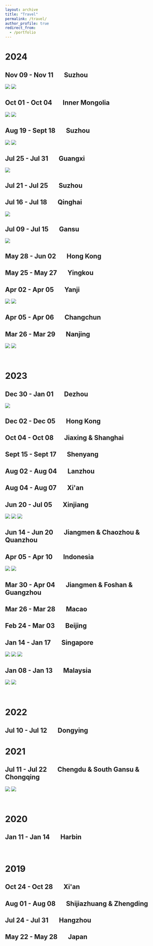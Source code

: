 ```yaml
---
layout: archive
title: "Travel"
permalink: /travel/
author_profile: true
redirect_from:
  - /portfolio
---
```


2024
=


Nov 09 - Nov 11 &nbsp;&nbsp;&nbsp;&nbsp;&nbsp; Suzhou
-
![](https://github.com/anbangyuan.github.io/travel/suzhou3.JPG)
![](https://anbangyuan.github.io/travel/suzhou3.JPG)

Oct 01 - Oct 04 &nbsp;&nbsp;&nbsp;&nbsp;&nbsp; Inner Mongolia
-
![](https://github.com/anbangyuan.github.io/travel/wulanbutong1.JPG)
![](https://github.com/anbangyuan.github.io/travel/wulanbutong2.JPG)

Aug 19 - Sept 18 &nbsp;&nbsp;&nbsp;&nbsp;&nbsp; Suzhou
-
![](https://github.com/anbangyuan.github.io/travel/suzhou1.JPG)
![](https://github.com/anbangyuan.github.io/travel/suzhou2.JPG)

Jul 25 - Jul 31 &nbsp;&nbsp;&nbsp;&nbsp;&nbsp; Guangxi
-
![](https://github.com/anbangyuan.github.io/travel/guangxi.JPG)

Jul 21 - Jul 25 &nbsp;&nbsp;&nbsp;&nbsp;&nbsp; Suzhou
-

Jul 16 - Jul 18 &nbsp;&nbsp;&nbsp;&nbsp;&nbsp; Qinghai
-
![](https://github.com/anbangyuan.github.io/travel/qinggan2.JPG)

Jul 09 - Jul 15 &nbsp;&nbsp;&nbsp;&nbsp;&nbsp; Gansu
-
![](https://github.com/anbangyuan.github.io/travel/qinggan1.JPG)

May 28 - Jun 02 &nbsp;&nbsp;&nbsp;&nbsp;&nbsp; Hong Kong
-

May 25 - May 27 &nbsp;&nbsp;&nbsp;&nbsp;&nbsp; Yingkou
-

Apr 02 - Apr 05 &nbsp;&nbsp;&nbsp;&nbsp;&nbsp; Yanji
-
![](https://github.com/anbangyuan.github.io/travel/yanji1.JPG)
![](https://github.com/anbangyuan.github.io/travel/yanji2.JPG)

Apr 05 - Apr 06 &nbsp;&nbsp;&nbsp;&nbsp;&nbsp; Changchun
-

Mar 26 - Mar 29 &nbsp;&nbsp;&nbsp;&nbsp;&nbsp; Nanjing
-
![](https://github.com/anbangyuan.github.io/travel/nanjing1.JPG)
![](https://github.com/anbangyuan.github.io/travel/nanjing2.JPG)

<br>

2023
=

Dec 30 - Jan 01 &nbsp;&nbsp;&nbsp;&nbsp;&nbsp; Dezhou
-
![](https://github.com/anbangyuan.github.io/travel/dezhou.JPG)

Dec 02 - Dec 05 &nbsp;&nbsp;&nbsp;&nbsp;&nbsp; Hong Kong
-

Oct 04 - Oct 08 &nbsp;&nbsp;&nbsp;&nbsp;&nbsp; Jiaxing & Shanghai
-

Sept 15 - Sept 17 &nbsp;&nbsp;&nbsp;&nbsp;&nbsp; Shenyang
-

Aug 02 - Aug 04 &nbsp;&nbsp;&nbsp;&nbsp;&nbsp; Lanzhou
-

Aug 04 - Aug 07 &nbsp;&nbsp;&nbsp;&nbsp;&nbsp; Xi'an
-

Jun 20 - Jul 05 &nbsp;&nbsp;&nbsp;&nbsp;&nbsp; Xinjiang
-
![](https://github.com/anbangyuan.github.io/travel/xinjiang1.JPG)
![](https://github.com/anbangyuan.github.io/travel/xinjiang2.JPG)
![](https://github.com/anbangyuan.github.io/travel/xinjiang3.JPG)

Jun 14 - Jun 20 &nbsp;&nbsp;&nbsp;&nbsp;&nbsp; Jiangmen & Chaozhou & Quanzhou
-

Apr 05 - Apr 10 &nbsp;&nbsp;&nbsp;&nbsp;&nbsp; Indonesia
-
![](https://github.com/anbangyuan.github.io/travel/indonesia1.JPG)
![](https://github.com/anbangyuan.github.io/travel/indonesia2.JPG)

Mar 30 - Apr 04 &nbsp;&nbsp;&nbsp;&nbsp;&nbsp; Jiangmen & Foshan & Guangzhou
-

Mar 26 - Mar 28 &nbsp;&nbsp;&nbsp;&nbsp;&nbsp; Macao
-

Feb 24 - Mar 03 &nbsp;&nbsp;&nbsp;&nbsp;&nbsp; Beijing
-

Jan 14 - Jan 17 &nbsp;&nbsp;&nbsp;&nbsp;&nbsp; Singapore
-
![](https://github.com/anbangyuan.github.io/travel/singapore1.JPG)
![](https://github.com/anbangyuan.github.io/travel/singapore2.JPG)
![](https://github.com/anbangyuan.github.io/travel/singapore3.JPG)


Jan 08 - Jan 13 &nbsp;&nbsp;&nbsp;&nbsp;&nbsp; Malaysia
-
![](https://github.com/anbangyuan.github.io/travel/malaysia1.JPG)
![](https://github.com/anbangyuan.github.io/travel/malaysia2.JPG)

<br>

2022
=

Jul 10 - Jul 12 &nbsp;&nbsp;&nbsp;&nbsp;&nbsp; Dongying
-

2021
=

Jul 11 - Jul 22 &nbsp;&nbsp;&nbsp;&nbsp;&nbsp; Chengdu & South Gansu & Chongqing
-
![](https://github.com/anbangyuan.github.io/travel/gannan1.JPG)
![](https://github.com/anbangyuan.github.io/travel/gannan2.JPG)

<br>

2020
=

Jan 11 - Jan 14 &nbsp;&nbsp;&nbsp;&nbsp;&nbsp; Harbin
-

<br>

2019
=

Oct 24 - Oct 28 &nbsp;&nbsp;&nbsp;&nbsp;&nbsp; Xi'an
-

Aug 01 - Aug 08 &nbsp;&nbsp;&nbsp;&nbsp;&nbsp; Shijiazhuang & Zhengding
-

Jul 24 - Jul 31 &nbsp;&nbsp;&nbsp;&nbsp;&nbsp; Hangzhou
-

May 22 - May 28 &nbsp;&nbsp;&nbsp;&nbsp;&nbsp; Japan
-
